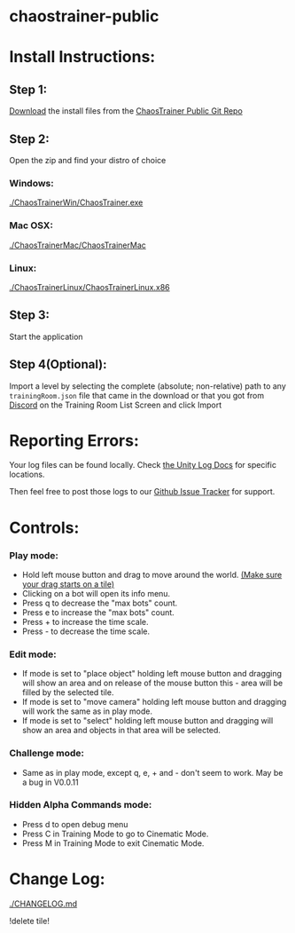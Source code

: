 # chaostrainer-public

# Install Instructions:

## Step 1:

[Download](https://github.com/schematical/chaostrainer-public/archive/master.zip) the install files from the [ChaosTrainer Public Git Repo](https://github.com/schematical/chaostrainer-public/)


## Step 2:
Open the zip and find your distro of choice
### Windows:
[./ChaosTrainerWin/ChaosTrainer.exe](./ChaosTrainerWin)

### Mac OSX:
[./ChaosTrainerMac/ChaosTrainerMac](./ChaosTrainerMac)

### Linux:
[./ChaosTrainerLinux/ChaosTrainerLinux.x86](./ChaosTrainerLinux)


## Step 3:
Start the application

## Step 4(Optional):
Import a level by selecting the complete (absolute; non-relative) path to any `trainingRoom.json` file that came in the download or that you got from [Discord](https://discord.gg/FeeZ8Ke) on the Training Room List Screen and click Import

# Reporting Errors:
Your log files can be found locally. Check [the Unity Log Docs](https://docs.unity3d.com/Manual/LogFiles.html) for specific locations. 

Then feel free to post those logs to our [Github Issue Tracker](https://github.com/schematical/chaostrainer-public/issues) for support.

# Controls:

### Play mode:
- Hold left mouse button and drag to move around the world. [(Make sure your drag starts on a tile)](https://github.com/schematical/chaostrainer-public/issues/5)
- Clicking on a bot will open its info menu.
- Press q to decrease the "max bots" count.
- Press e to increase the "max bots" count.
- Press + to increase the time scale.
- Press - to decrease the time scale.


### Edit mode:
- If mode is set to "place object" holding left mouse button and dragging will show an area and on release of the mouse button this - area will be filled by the selected tile.
- If mode is set to "move camera" holding left mouse button and dragging will work the same as in play mode.
- If mode is set to "select" holding left mouse button and dragging will show an area and objects in that area will be selected.

### Challenge mode:
- Same as in play mode, except q, e, + and - don't seem to work. May be a bug in V0.0.11

### Hidden Alpha Commands mode:
- Press d to open debug menu
- Press C in Training Mode to go to Cinematic Mode.
- Press M in Training Mode to exit Cinematic Mode.
# Change Log:
[./CHANGELOG.md](./CHANGELOG.md)







!delete tile!
